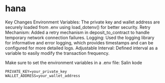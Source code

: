 # hana
Key Changes
Environment Variables: The private key and wallet address are securely loaded from .env using load_dotenv() for better security.
Retry Mechanism: Added a retry mechanism in deposit_to_contract to handle temporary network connection failures.
Logging: Used the logging library for informative and error logging, which provides timestamps and can be configured for more detailed logs.
Adjustable Interval: Defined interval as a variable to easily modify the transaction frequency.

Make sure to set the environment variables in a .env file:
Salin kode
```shell
PRIVATE_KEY=your_private_key
WALLET_ADDRESS=your_wallet_address
